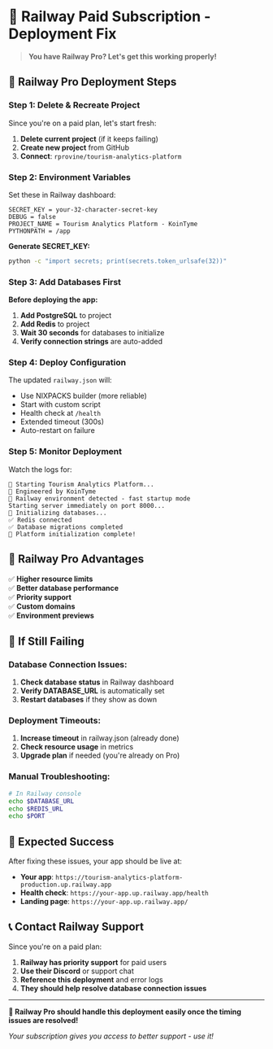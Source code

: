 # 🚂 Railway Paid Subscription - Deployment Fix

> **You have Railway Pro? Let's get this working properly!**

## 🔧 **Railway Pro Deployment Steps**

### **Step 1: Delete & Recreate Project**
Since you're on a paid plan, let's start fresh:

1. **Delete current project** (if it keeps failing)
2. **Create new project** from GitHub
3. **Connect**: `rprovine/tourism-analytics-platform`

### **Step 2: Environment Variables**
Set these in Railway dashboard:
```
SECRET_KEY = your-32-character-secret-key
DEBUG = false
PROJECT_NAME = Tourism Analytics Platform - KoinTyme
PYTHONPATH = /app
```

**Generate SECRET_KEY:**
```bash
python -c "import secrets; print(secrets.token_urlsafe(32))"
```

### **Step 3: Add Databases First**
**Before deploying the app:**

1. **Add PostgreSQL** to project
2. **Add Redis** to project  
3. **Wait 30 seconds** for databases to initialize
4. **Verify connection strings** are auto-added

### **Step 4: Deploy Configuration**
The updated `railway.json` will:
- Use NIXPACKS builder (more reliable)
- Start with custom script
- Health check at `/health`
- Extended timeout (300s)
- Auto-restart on failure

### **Step 5: Monitor Deployment**
Watch the logs for:
```
🌺 Starting Tourism Analytics Platform...
🚀 Engineered by KoinTyme
🚂 Railway environment detected - fast startup mode
Starting server immediately on port 8000...
🔄 Initializing databases...
✅ Redis connected
✅ Database migrations completed
🎉 Platform initialization complete!
```

## 🎯 **Railway Pro Advantages**

✅ **Higher resource limits**  
✅ **Better database performance**  
✅ **Priority support**  
✅ **Custom domains**  
✅ **Environment previews**

## 🔧 **If Still Failing**

### **Database Connection Issues:**
1. **Check database status** in Railway dashboard
2. **Verify DATABASE_URL** is automatically set
3. **Restart databases** if they show as down

### **Deployment Timeouts:**
1. **Increase timeout** in railway.json (already done)
2. **Check resource usage** in metrics
3. **Upgrade plan** if needed (you're already on Pro)

### **Manual Troubleshooting:**
```bash
# In Railway console
echo $DATABASE_URL
echo $REDIS_URL  
echo $PORT
```

## 🚀 **Expected Success**

After fixing these issues, your app should be live at:
- **Your app**: `https://tourism-analytics-platform-production.up.railway.app`
- **Health check**: `https://your-app.up.railway.app/health`
- **Landing page**: `https://your-app.up.railway.app/`

## 📞 **Contact Railway Support**

Since you're on a paid plan:
1. **Railway has priority support** for paid users
2. **Use their Discord** or support chat
3. **Reference this deployment** and error logs
4. **They should help resolve database connection issues**

---

**🚂 Railway Pro should handle this deployment easily once the timing issues are resolved!**

*Your subscription gives you access to better support - use it!*